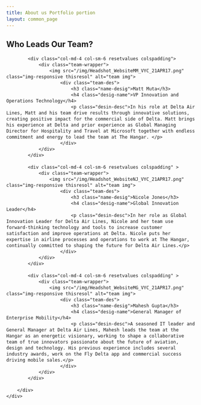 ```yaml
---
title: About us Portfolio portion
layout: common_page
---
```


<section id="intro">
	<div class="container enlagecontent">
		<div class="row">
			<div class="col-md-offset-2 col-md-8 col-sm-offset-2">
					<h2 class="mettleaser">Who Leads Our Team?</h2>
			</div>

			<div class="col-md-4 col-sm-6 resetvalues colspadding">
				<div class="team-wrapper">
					<img src="/img/Headshot_WebsiteMM_VYC_21APR17.png" class="img-responsive thisresol" alt="team img">
						<div class="team-des">
							<h3 class="name-desig">Matt Muta</h3>
							<h4 class="desig-name">VP Innovation and Operations Technology</h4>
							<p class="desin-desc">In his role at Delta Air Lines, Matt and his team drive results through innovative solutions, creating positive impact for the commercial side of Delta. Matt brings his experience at Delta and prior experience as Global Managing Director for Hospitality and Travel at Microsoft together with endless commitment and energy to lead the team at The Hangar. </p>
						</div>
				</div>
			</div>

			<div class="col-md-4 col-sm-6 resetvalues colspadding" >
				<div class="team-wrapper">
					<img src="/img/Headshot_WebsiteNJ_VYC_21APR17.png" class="img-responsive thisresol" alt="team img">
						<div class="team-des">
							<h3 class="name-desig">Nicole Jones</h3>
							<h4 class="desig-name">Global Innovation Leader</h4>
							<p class="desin-desc">In her role as Global Innovation Leader for Delta Air Lines, Nicole and her team use forward-thinking technology and tools to increase customer satisfaction and improve operations at Delta. Nicole puts her expertise in airline processes and operations to work at The Hangar, continually committed to shaping the future for Delta Air Lines.</p>
						</div>
				</div>
			</div>

			<div class="col-md-4 col-sm-6 resetvalues colspadding" >
				<div class="team-wrapper">
					<img src="/img/Headshot_WebsiteMG_VYC_21APR17.png" class="img-responsive thisresol" alt="team img">
						<div class="team-des">
							<h3 class="name-desig">Mahesh Gupta</h3>
							<h4 class="desig-name">General Manager of Enterprise Mobility</h4>
							<p class="desin-desc">A seasoned IT leader and General Manager at Delta Air Lines, Mahesh leads the team at the Hangar as an energetic visionary, working to shape a collaborative team of true innovators passionate about the future of aviation, design and technology. His previous experience includes several industry awards, work on the Fly Delta app and commercial success driving mobile sales.</p>
						</div>
				</div>
			</div>

		</div>
	</div>
</section>	